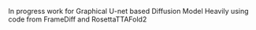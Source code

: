 In progress work for Graphical U-net based Diffusion Model
Heavily using code from FrameDiff and RosettaTTAFold2
